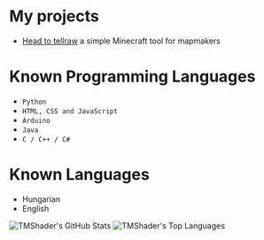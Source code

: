 # My projects

* [Head to tellraw](https://head-generator.tmshader.me/) a simple Minecraft tool for mapmakers

# Known Programming Languages
* `Python`
* `HTML, CSS and JavaScript`
* `Arduino`
* `Java`
* `C / C++ / C#`

# Known Languages
* Hungarian
* English

![TMShader's GitHub Stats](https://github-readme-stats.vercel.app/api?username=TMShader&theme=buefy&show_icons=true&&line_height=40&count_private=true)
![TMShader's Top Languages](https://github-readme-stats.vercel.app/api/top-langs/?username=TMShader&theme=buefy&show_icons=true)
